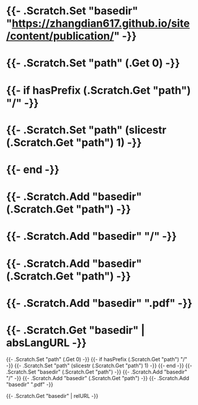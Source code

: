 # {{- .Scratch.Set "basedir" "https://zhangdian617.github.io/site/content/publication/" -}}
# {{- .Scratch.Set "path" (.Get 0) -}}

# {{- if hasPrefix (.Scratch.Get "path") "/" -}}
#   {{- .Scratch.Set "path" (slicestr (.Scratch.Get "path") 1) -}}
#   {{- end -}}
# {{- .Scratch.Add "basedir" (.Scratch.Get "path") -}}

# {{- .Scratch.Add "basedir" "/" -}}
# {{- .Scratch.Add "basedir" (.Scratch.Get "path") -}}
# {{- .Scratch.Add "basedir" ".pdf" -}}

# {{- .Scratch.Get "basedir" | absLangURL -}}

{{- .Scratch.Set "path" (.Get 0) -}}
{{- if hasPrefix (.Scratch.Get "path") "/" -}}
   {{- .Scratch.Set "path" (slicestr (.Scratch.Get "path") 1) -}}
   {{- end -}}
{{- .Scratch.Set "basedir" (.Scratch.Get "path") -}}
{{- .Scratch.Add "basedir" "/" -}}
{{- .Scratch.Add "basedir" (.Scratch.Get "path") -}}
{{- .Scratch.Add "basedir" ".pdf" -}}

{{- .Scratch.Get "basedir" | relURL -}}
